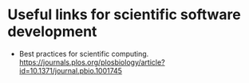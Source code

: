 # Useful links for scientific software development

- Best practices for scientific computing. https://journals.plos.org/plosbiology/article?id=10.1371/journal.pbio.1001745